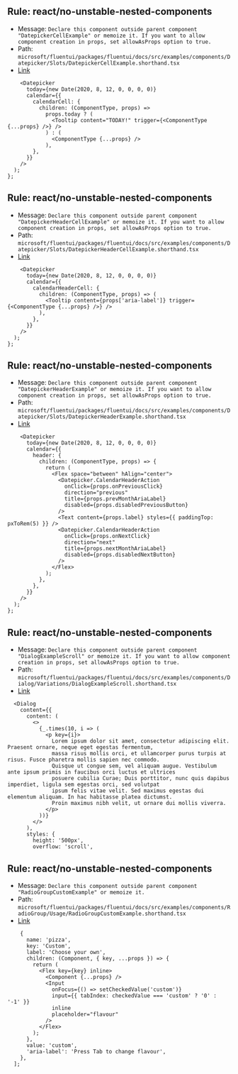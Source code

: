## Rule: react/no-unstable-nested-components
- Message: `Declare this component outside parent component "DatepickerCellExample" or memoize it. If you want to allow component creation in props, set allowAsProps option to true.`
- Path: `microsoft/fluentui/packages/fluentui/docs/src/examples/components/Datepicker/Slots/DatepickerCellExample.shorthand.tsx`
- [Link](https://github.com/microsoft/fluentui/blob/HEAD/packages/fluentui/docs/src/examples/components/Datepicker/Slots/DatepickerCellExample.shorthand.tsx#L10-L15)
```tsx
    <Datepicker
      today={new Date(2020, 8, 12, 0, 0, 0, 0)}
      calendar={{
        calendarCell: {
          children: (ComponentType, props) =>
            props.today ? (
              <Tooltip content="TODAY!" trigger={<ComponentType {...props} />} />
            ) : (
              <ComponentType {...props} />
            ),
        },
      }}
    />
  );
};
```

## Rule: react/no-unstable-nested-components
- Message: `Declare this component outside parent component "DatepickerHeaderCellExample" or memoize it. If you want to allow component creation in props, set allowAsProps option to true.`
- Path: `microsoft/fluentui/packages/fluentui/docs/src/examples/components/Datepicker/Slots/DatepickerHeaderCellExample.shorthand.tsx`
- [Link](https://github.com/microsoft/fluentui/blob/HEAD/packages/fluentui/docs/src/examples/components/Datepicker/Slots/DatepickerHeaderCellExample.shorthand.tsx#L10-L12)
```tsx
    <Datepicker
      today={new Date(2020, 8, 12, 0, 0, 0, 0)}
      calendar={{
        calendarHeaderCell: {
          children: (ComponentType, props) => (
            <Tooltip content={props['aria-label']} trigger={<ComponentType {...props} />} />
          ),
        },
      }}
    />
  );
};
```

## Rule: react/no-unstable-nested-components
- Message: `Declare this component outside parent component "DatepickerHeaderExample" or memoize it. If you want to allow component creation in props, set allowAsProps option to true.`
- Path: `microsoft/fluentui/packages/fluentui/docs/src/examples/components/Datepicker/Slots/DatepickerHeaderExample.shorthand.tsx`
- [Link](https://github.com/microsoft/fluentui/blob/HEAD/packages/fluentui/docs/src/examples/components/Datepicker/Slots/DatepickerHeaderExample.shorthand.tsx#L10-L28)
```tsx
    <Datepicker
      today={new Date(2020, 8, 12, 0, 0, 0, 0)}
      calendar={{
        header: {
          children: (ComponentType, props) => {
            return (
              <Flex space="between" hAlign="center">
                <Datepicker.CalendarHeaderAction
                  onClick={props.onPreviousClick}
                  direction="previous"
                  title={props.prevMonthAriaLabel}
                  disabled={props.disabledPreviousButton}
                />
                <Text content={props.label} styles={{ paddingTop: pxToRem(5) }} />
                <Datepicker.CalendarHeaderAction
                  onClick={props.onNextClick}
                  direction="next"
                  title={props.nextMonthAriaLabel}
                  disabled={props.disabledNextButton}
                />
              </Flex>
            );
          },
        },
      }}
    />
  );
};
```

## Rule: react/no-unstable-nested-components
- Message: `Declare this component outside parent component "DialogExampleScroll" or memoize it. If you want to allow component creation in props, set allowAsProps option to true.`
- Path: `microsoft/fluentui/packages/fluentui/docs/src/examples/components/Dialog/Variations/DialogExampleScroll.shorthand.tsx`
- [Link](https://github.com/microsoft/fluentui/blob/HEAD/packages/fluentui/docs/src/examples/components/Dialog/Variations/DialogExampleScroll.shorthand.tsx#L10-L19)
```tsx
  <Dialog
    content={{
      content: (
        <>
          {_.times(10, i => (
            <p key={i}>
              Lorem ipsum dolor sit amet, consectetur adipiscing elit. Praesent ornare, neque eget egestas fermentum,
              massa risus mollis orci, et ullamcorper purus turpis at risus. Fusce pharetra mollis sapien nec commodo.
              Quisque ut congue sem, vel aliquam augue. Vestibulum ante ipsum primis in faucibus orci luctus et ultrices
              posuere cubilia Curae; Duis porttitor, nunc quis dapibus imperdiet, ligula sem egestas orci, sed volutpat
              ipsum felis vitae velit. Sed maximus egestas dui elementum aliquam. In hac habitasse platea dictumst.
              Proin maximus nibh velit, ut ornare dui mollis viverra.
            </p>
          ))}
        </>
      ),
      styles: {
        height: '500px',
        overflow: 'scroll',
```

## Rule: react/no-unstable-nested-components
- Message: `Declare this component outside parent component "RadioGroupCustomExample" or memoize it.`
- Path: `microsoft/fluentui/packages/fluentui/docs/src/examples/components/RadioGroup/Usage/RadioGroupCustomExample.shorthand.tsx`
- [Link](https://github.com/microsoft/fluentui/blob/HEAD/packages/fluentui/docs/src/examples/components/RadioGroup/Usage/RadioGroupCustomExample.shorthand.tsx#L26-L38)
```tsx
    {
      name: 'pizza',
      key: 'Custom',
      label: 'Choose your own',
      children: (Component, { key, ...props }) => {
        return (
          <Flex key={key} inline>
            <Component {...props} />
            <Input
              onFocus={() => setCheckedValue('custom')}
              input={{ tabIndex: checkedValue === 'custom' ? '0' : '-1' }}
              inline
              placeholder="flavour"
            />
          </Flex>
        );
      },
      value: 'custom',
      'aria-label': 'Press Tab to change flavour',
    },
  ];

```
